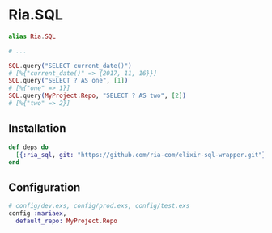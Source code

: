 # Ria.SQL

```elixir
alias Ria.SQL

# ...

SQL.query("SELECT current_date()")
# [%{"current_date()" => {2017, 11, 16}}]
SQL.query("SELECT ? AS one", [1])
# [%{"one" => 1}]
SQL.query(MyProject.Repo, "SELECT ? AS two", [2])
# [%{"two" => 2}]
```

## Installation

```elixir
def deps do
  [{:ria_sql, git: "https://github.com/ria-com/elixir-sql-wrapper.git"}]
end
```

## Configuration

```elixir
# config/dev.exs, config/prod.exs, config/test.exs
config :mariaex,
  default_repo: MyProject.Repo
```
